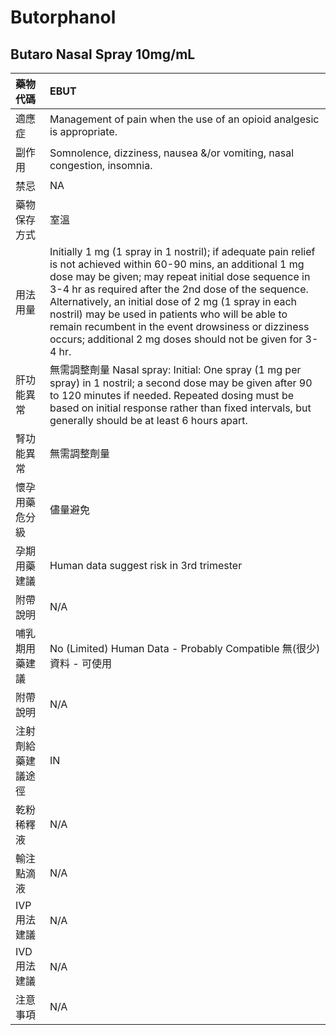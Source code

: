# Butorphanol

## Butaro Nasal Spray 10mg/mL

| 藥物代碼 | EBUT |
| :--- | :--- |
| 適應症 | Management of pain when the use of an opioid analgesic is appropriate. |
| 副作用 | Somnolence, dizziness, nausea &/or vomiting, nasal congestion, insomnia. |
| 禁忌 | NA |
| 藥物保存方式 | 室溫 |
| 用法用量 | Initially 1 mg \(1 spray in 1 nostril\); if adequate pain relief is not achieved within 60-90 mins, an additional 1 mg dose may be given; may repeat initial dose sequence in 3-4 hr as required after the 2nd dose of the sequence. Alternatively, an initial dose of 2 mg \(1 spray in each nostril\) may be used in patients who will be able to remain recumbent in the event drowsiness or dizziness occurs; additional 2 mg doses should not be given for 3-4 hr. |
| 肝功能異常 | 無需調整劑量  Nasal spray: Initial: One spray \(1 mg per spray\) in 1 nostril; a second dose may be given after 90 to 120 minutes if needed. Repeated dosing must be based on initial response rather than fixed intervals, but generally should be at least 6 hours apart. |
| 腎功能異常 | 無需調整劑量 |
| 懷孕用藥危分級 | 儘量避免 |
| 孕期用藥建議 | Human data suggest risk in 3rd trimester |
| 附帶說明 | N/A |
| 哺乳期用藥建議 | No \(Limited\) Human Data - Probably Compatible 無\(很少\)資料 - 可使用 |
| 附帶說明 | N/A |
| 注射劑給藥建議途徑 | IN |
| 乾粉稀釋液 | N/A |
| 輸注點滴液 | N/A |
| IVP 用法建議 | N/A |
| IVD 用法建議 | N/A |
| 注意事項 | N/A |

